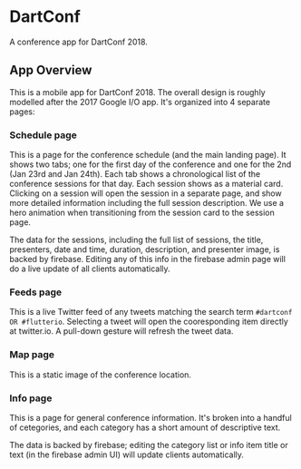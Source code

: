 # DartConf

A conference app for DartConf 2018.

## App Overview

This is a mobile app for DartConf 2018. The overall design is roughly modelled
after the 2017 Google I/O app. It's organized into 4 separate pages:

### Schedule page

This is a page for the conference schedule (and the main landing page). It shows
two tabs; one for the first day of the conference and one for the 2nd (Jan 23rd and
Jan 24th). Each tab shows a chronological list of the conference sessions for that
day. Each session shows as a material card. Clicking on a session will open the
session in a separate page, and show more detailed information including the full
session description. We use a hero animation when transitioning from the session 
card to the session page.

The data for the sessions, including the full list of sessions, the title, presenters,
date and time, duration, description, and presenter image, is backed by firebase.
Editing any of this info in the firebase admin page will do a live update of all
clients automatically.

### Feeds page

This is a live Twitter feed of any tweets matching the search term
`#dartconf OR #flutterio`. Selecting a tweet will open the cooresponding
item directly at twitter.io. A pull-down gesture will refresh the tweet data.

### Map page

This is a static image of the conference location.

### Info page

This is a page for general conference information. It's broken into a handful of
cetegories, and each category has a short amount of descriptive text.

The data is backed by firebase; editing the category list or info item title
or text (in the firebase admin UI) will update clients automatically.
